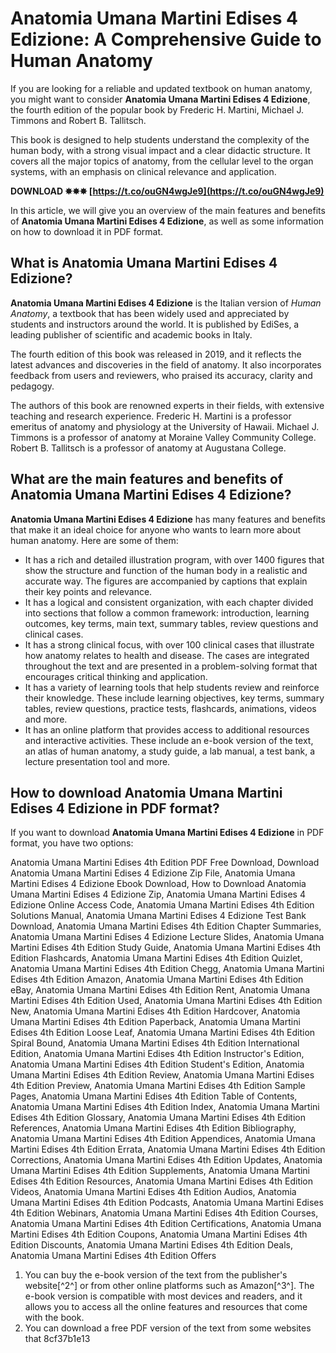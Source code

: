 # Anatomia Umana Martini Edises 4 Edizione: A Comprehensive Guide to Human Anatomy
 
If you are looking for a reliable and updated textbook on human anatomy, you might want to consider **Anatomia Umana Martini Edises 4 Edizione**, the fourth edition of the popular book by Frederic H. Martini, Michael J. Timmons and Robert B. Tallitsch.
 
This book is designed to help students understand the complexity of the human body, with a strong visual impact and a clear didactic structure. It covers all the major topics of anatomy, from the cellular level to the organ systems, with an emphasis on clinical relevance and application.
 
**DOWNLOAD ✸✸✸ [https://t.co/ouGN4wgJe9](https://t.co/ouGN4wgJe9)**


 
In this article, we will give you an overview of the main features and benefits of **Anatomia Umana Martini Edises 4 Edizione**, as well as some information on how to download it in PDF format.
 
## What is Anatomia Umana Martini Edises 4 Edizione?
 
**Anatomia Umana Martini Edises 4 Edizione** is the Italian version of *Human Anatomy*, a textbook that has been widely used and appreciated by students and instructors around the world. It is published by EdiSes, a leading publisher of scientific and academic books in Italy.
 
The fourth edition of this book was released in 2019, and it reflects the latest advances and discoveries in the field of anatomy. It also incorporates feedback from users and reviewers, who praised its accuracy, clarity and pedagogy.
 
The authors of this book are renowned experts in their fields, with extensive teaching and research experience. Frederic H. Martini is a professor emeritus of anatomy and physiology at the University of Hawaii. Michael J. Timmons is a professor of anatomy at Moraine Valley Community College. Robert B. Tallitsch is a professor of anatomy at Augustana College.
 
## What are the main features and benefits of Anatomia Umana Martini Edises 4 Edizione?
 
**Anatomia Umana Martini Edises 4 Edizione** has many features and benefits that make it an ideal choice for anyone who wants to learn more about human anatomy. Here are some of them:
 
- It has a rich and detailed illustration program, with over 1400 figures that show the structure and function of the human body in a realistic and accurate way. The figures are accompanied by captions that explain their key points and relevance.
- It has a logical and consistent organization, with each chapter divided into sections that follow a common framework: introduction, learning outcomes, key terms, main text, summary tables, review questions and clinical cases.
- It has a strong clinical focus, with over 100 clinical cases that illustrate how anatomy relates to health and disease. The cases are integrated throughout the text and are presented in a problem-solving format that encourages critical thinking and application.
- It has a variety of learning tools that help students review and reinforce their knowledge. These include learning objectives, key terms, summary tables, review questions, practice tests, flashcards, animations, videos and more.
- It has an online platform that provides access to additional resources and interactive activities. These include an e-book version of the text, an atlas of human anatomy, a study guide, a lab manual, a test bank, a lecture presentation tool and more.

## How to download Anatomia Umana Martini Edises 4 Edizione in PDF format?
 
If you want to download **Anatomia Umana Martini Edises 4 Edizione** in PDF format, you have two options:
 
Anatomia Umana Martini Edises 4th Edition PDF Free Download,  Download Anatomia Umana Martini Edises 4 Edizione Zip File,  Anatomia Umana Martini Edises 4 Edizione Ebook Download,  How to Download Anatomia Umana Martini Edises 4 Edizione Zip,  Anatomia Umana Martini Edises 4 Edizione Online Access Code,  Anatomia Umana Martini Edises 4th Edition Solutions Manual,  Anatomia Umana Martini Edises 4 Edizione Test Bank Download,  Anatomia Umana Martini Edises 4th Edition Chapter Summaries,  Anatomia Umana Martini Edises 4 Edizione Lecture Slides,  Anatomia Umana Martini Edises 4th Edition Study Guide,  Anatomia Umana Martini Edises 4th Edition Flashcards,  Anatomia Umana Martini Edises 4th Edition Quizlet,  Anatomia Umana Martini Edises 4th Edition Chegg,  Anatomia Umana Martini Edises 4th Edition Amazon,  Anatomia Umana Martini Edises 4th Edition eBay,  Anatomia Umana Martini Edises 4th Edition Rent,  Anatomia Umana Martini Edises 4th Edition Used,  Anatomia Umana Martini Edises 4th Edition New,  Anatomia Umana Martini Edises 4th Edition Hardcover,  Anatomia Umana Martini Edises 4th Edition Paperback,  Anatomia Umana Martini Edises 4th Edition Loose Leaf,  Anatomia Umana Martini Edises 4th Edition Spiral Bound,  Anatomia Umana Martini Edises 4th Edition International Edition,  Anatomia Umana Martini Edises 4th Edition Instructor's Edition,  Anatomia Umana Martini Edises 4th Edition Student's Edition,  Anatomia Umana Martini Edises 4th Edition Review,  Anatomia Umana Martini Edises 4th Edition Preview,  Anatomia Umana Martini Edises 4th Edition Sample Pages,  Anatomia Umana Martini Edises 4th Edition Table of Contents,  Anatomia Umana Martini Edises 4th Edition Index,  Anatomia Umana Martini Edises 4th Edition Glossary,  Anatomia Umana Martini Edises 4th Edition References,  Anatomia Umana Martini Edises 4th Edition Bibliography,  Anatomia Umana Martini Edises 4th Edition Appendices,  Anatomia Umana Martini Edises 4th Edition Errata,  Anatomia Umana Martini Edises 4th Edition Corrections,  Anatomia Umana Martini Edises 4th Edition Updates,  Anatomia Umana Martini Edises 4th Edition Supplements,  Anatomia Umana Martini Edises 4th Edition Resources,  Anatomia Umana Martini Edises 4th Edition Videos,  Anatomia Umana Martini Edises 4th Edition Audios,  Anatomia Umana Martini Edises 4th Edition Podcasts,  Anatomia Umana Martini Edises 4th Edition Webinars,  Anatomia Umana Martini Edises 4th Edition Courses,  Anatomia Umana Martini Edises 4th Edition Certifications,  Anatomia Umana Martini Edises 4th Edition Coupons,  Anatomia Umana Martini Edises 4th Edition Discounts,  Anatomia Umana Martini Edises 4th Edition Deals,  Anatomia Umana Martini Edises 4th Edition Offers

1. You can buy the e-book version of the text from the publisher's website[^2^] or from other online platforms such as Amazon[^3^]. The e-book version is compatible with most devices and readers, and it allows you to access all the online features and resources that come with the book.
2. You can download a free PDF version of the text from some websites that 8cf37b1e13


